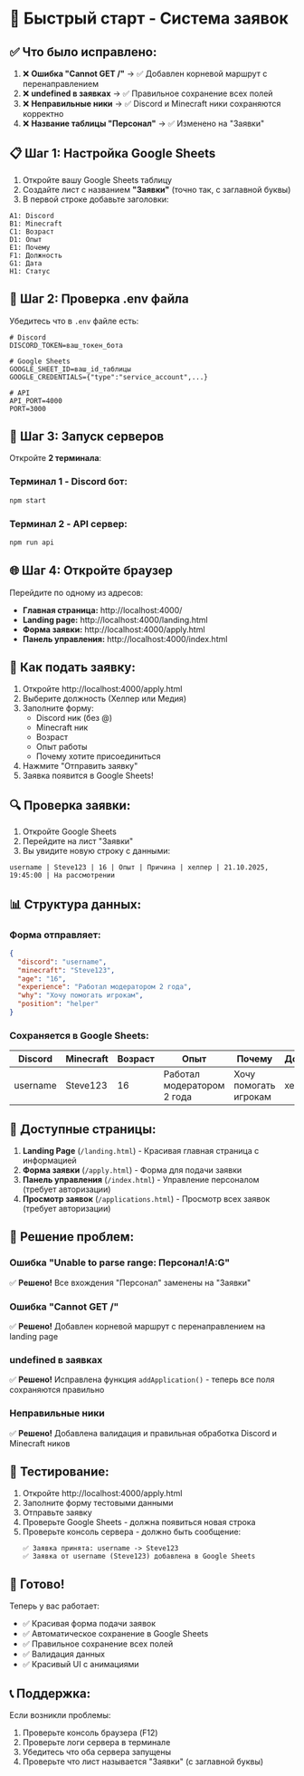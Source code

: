 # 🚀 Быстрый старт - Система заявок

## ✅ Что было исправлено:

1. ❌ **Ошибка "Cannot GET /"** → ✅ Добавлен корневой маршрут с перенаправлением
2. ❌ **undefined в заявках** → ✅ Правильное сохранение всех полей
3. ❌ **Неправильные ники** → ✅ Discord и Minecraft ники сохраняются корректно
4. ❌ **Название таблицы "Персонал"** → ✅ Изменено на "Заявки"

## 📋 Шаг 1: Настройка Google Sheets

1. Откройте вашу Google Sheets таблицу
2. Создайте лист с названием **"Заявки"** (точно так, с заглавной буквы)
3. В первой строке добавьте заголовки:

```
A1: Discord
B1: Minecraft
C1: Возраст
D1: Опыт
E1: Почему
F1: Должность
G1: Дата
H1: Статус
```

## 🔧 Шаг 2: Проверка .env файла

Убедитесь что в `.env` файле есть:

```env
# Discord
DISCORD_TOKEN=ваш_токен_бота

# Google Sheets
GOOGLE_SHEET_ID=ваш_id_таблицы
GOOGLE_CREDENTIALS={"type":"service_account",...}

# API
API_PORT=4000
PORT=3000
```

## 🚀 Шаг 3: Запуск серверов

Откройте **2 терминала**:

### Терминал 1 - Discord бот:
```bash
npm start
```

### Терминал 2 - API сервер:
```bash
npm run api
```

## 🌐 Шаг 4: Откройте браузер

Перейдите по одному из адресов:

- **Главная страница:** http://localhost:4000/
- **Landing page:** http://localhost:4000/landing.html
- **Форма заявки:** http://localhost:4000/apply.html
- **Панель управления:** http://localhost:4000/index.html

## 📝 Как подать заявку:

1. Откройте http://localhost:4000/apply.html
2. Выберите должность (Хелпер или Медия)
3. Заполните форму:
   - Discord ник (без @)
   - Minecraft ник
   - Возраст
   - Опыт работы
   - Почему хотите присоединиться
4. Нажмите "Отправить заявку"
5. Заявка появится в Google Sheets!

## 🔍 Проверка заявки:

1. Откройте Google Sheets
2. Перейдите на лист "Заявки"
3. Вы увидите новую строку с данными:

```
username | Steve123 | 16 | Опыт | Причина | хелпер | 21.10.2025, 19:45:00 | На рассмотрении
```

## 📊 Структура данных:

### Форма отправляет:
```json
{
  "discord": "username",
  "minecraft": "Steve123",
  "age": "16",
  "experience": "Работал модератором 2 года",
  "why": "Хочу помогать игрокам",
  "position": "helper"
}
```

### Сохраняется в Google Sheets:
| Discord | Minecraft | Возраст | Опыт | Почему | Должность | Дата | Статус |
|---------|-----------|---------|------|--------|-----------|------|--------|
| username | Steve123 | 16 | Работал модератором 2 года | Хочу помогать игрокам | хелпер | 21.10.2025, 19:45:00 | На рассмотрении |

## 🎨 Доступные страницы:

1. **Landing Page** (`/landing.html`) - Красивая главная страница с информацией
2. **Форма заявки** (`/apply.html`) - Форма для подачи заявки
3. **Панель управления** (`/index.html`) - Управление персоналом (требует авторизации)
4. **Просмотр заявок** (`/applications.html`) - Просмотр всех заявок (требует авторизации)

## 🐛 Решение проблем:

### Ошибка "Unable to parse range: Персонал!A:G"
✅ **Решено!** Все вхождения "Персонал" заменены на "Заявки"

### Ошибка "Cannot GET /"
✅ **Решено!** Добавлен корневой маршрут с перенаправлением на landing page

### undefined в заявках
✅ **Решено!** Исправлена функция `addApplication()` - теперь все поля сохраняются правильно

### Неправильные ники
✅ **Решено!** Добавлена валидация и правильная обработка Discord и Minecraft ников

## 📱 Тестирование:

1. Откройте http://localhost:4000/apply.html
2. Заполните форму тестовыми данными
3. Отправьте заявку
4. Проверьте Google Sheets - должна появиться новая строка
5. Проверьте консоль сервера - должно быть сообщение:
   ```
   ✅ Заявка принята: username -> Steve123
   ✅ Заявка от username (Steve123) добавлена в Google Sheets
   ```

## 🎉 Готово!

Теперь у вас работает:
- ✅ Красивая форма подачи заявок
- ✅ Автоматическое сохранение в Google Sheets
- ✅ Правильное сохранение всех полей
- ✅ Валидация данных
- ✅ Красивый UI с анимациями

## 📞 Поддержка:

Если возникли проблемы:
1. Проверьте консоль браузера (F12)
2. Проверьте логи сервера в терминале
3. Убедитесь что оба сервера запущены
4. Проверьте что лист называется "Заявки" (с заглавной буквы)
